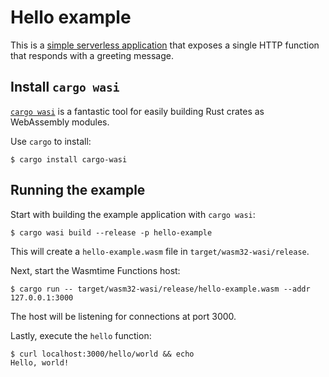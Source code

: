 # Hello example

This is a [simple serverless application](src/main.rs) that exposes a single HTTP function that responds with a greeting message.

## Install `cargo wasi`

[`cargo wasi`](https://github.com/bytecodealliance/cargo-wasi) is a fantastic tool for easily building Rust crates as WebAssembly modules.

Use `cargo` to install:

```text
$ cargo install cargo-wasi
```

## Running the example

Start with building the example application with `cargo wasi`:

```text
$ cargo wasi build --release -p hello-example
```

This will create a `hello-example.wasm` file in `target/wasm32-wasi/release`.

Next, start the Wasmtime Functions host:

```
$ cargo run -- target/wasm32-wasi/release/hello-example.wasm --addr 127.0.0.1:3000
```

The host will be listening for connections at port 3000.

Lastly, execute the `hello` function:

```
$ curl localhost:3000/hello/world && echo
Hello, world!
```
